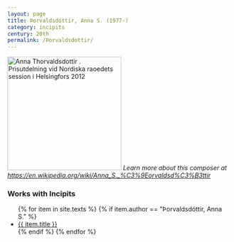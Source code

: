 ```yaml
---
layout: page
title: Þorvaldsdóttir, Anna S. (1977-)
category: incipits
century: 20th
permalink: /Þorvaldsdottir/
---
```


<a title="Magnus Frderberg/norden.org, CC BY 2.5 DK &lt;https://creativecommons.org/licenses/by/2.5/dk/deed.en&gt;, via Wikimedia Commons" href="https://commons.wikimedia.org/wiki/File:Anna_Thorvaldsdottir_._Prisutdelning_vid_Nordiska_raoedets_session_i_Helsingfors_2012.jpg"><img width="256" alt="Anna Thorvaldsdottir . Prisutdelning vid Nordiska raoedets session i Helsingfors 2012" src="https://upload.wikimedia.org/wikipedia/commons/thumb/7/7b/Anna_Thorvaldsdottir_._Prisutdelning_vid_Nordiska_raoedets_session_i_Helsingfors_2012.jpg/256px-Anna_Thorvaldsdottir_._Prisutdelning_vid_Nordiska_raoedets_session_i_Helsingfors_2012.jpg"></a>
*Learn more about this composer at <a href="https://en.wikipedia.org/wiki/Anna_S._%C3%9Eorvaldsd%C3%B3ttir" target="_blank">https://en.wikipedia.org/wiki/Anna_S._%C3%9Eorvaldsd%C3%B3ttir</a>*
<br/>

### Works with Incipits
<ul class="texts">
    {% for item in site.texts %}
      {% if item.author == "Þorvaldsdóttir, Anna S." %}
          <li class="text-title">
          <a href="{{ site.baseurl }}{{ item.url }}">
        {{ item.title }}
              </a>
    </li>
      {% endif %}
    {% endfor %}
</ul>
